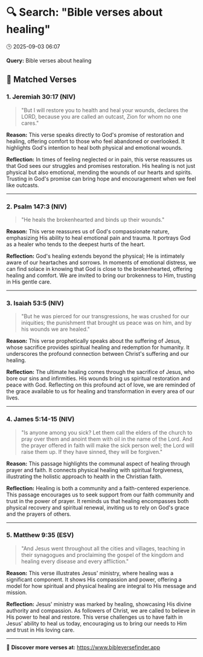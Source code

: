 # 🔍 Search: "Bible verses about healing"
🕒 2025-09-03 06:07

**Query:** Bible verses about healing

## 📖 Matched Verses

### 1. Jeremiah 30:17 (NIV)
> "But I will restore you to health and heal your wounds, declares the LORD, because you are called an outcast, Zion for whom no one cares."

**Reason:** This verse speaks directly to God's promise of restoration and healing, offering comfort to those who feel abandoned or overlooked. It highlights God's intention to heal both physical and emotional wounds.

**Reflection:** In times of feeling neglected or in pain, this verse reassures us that God sees our struggles and promises restoration. His healing is not just physical but also emotional, mending the wounds of our hearts and spirits. Trusting in God's promise can bring hope and encouragement when we feel like outcasts.

---

### 2. Psalm 147:3 (NIV)
> "He heals the brokenhearted and binds up their wounds."

**Reason:** This verse reassures us of God's compassionate nature, emphasizing His ability to heal emotional pain and trauma. It portrays God as a healer who tends to the deepest hurts of the heart.

**Reflection:** God's healing extends beyond the physical; He is intimately aware of our heartaches and sorrows. In moments of emotional distress, we can find solace in knowing that God is close to the brokenhearted, offering healing and comfort. We are invited to bring our brokenness to Him, trusting in His gentle care.

---

### 3. Isaiah 53:5 (NIV)
> "But he was pierced for our transgressions, he was crushed for our iniquities; the punishment that brought us peace was on him, and by his wounds we are healed."

**Reason:** This verse prophetically speaks about the suffering of Jesus, whose sacrifice provides spiritual healing and redemption for humanity. It underscores the profound connection between Christ's suffering and our healing.

**Reflection:** The ultimate healing comes through the sacrifice of Jesus, who bore our sins and infirmities. His wounds bring us spiritual restoration and peace with God. Reflecting on this profound act of love, we are reminded of the grace available to us for healing and transformation in every area of our lives.

---

### 4. James 5:14-15 (NIV)
> "Is anyone among you sick? Let them call the elders of the church to pray over them and anoint them with oil in the name of the Lord. And the prayer offered in faith will make the sick person well; the Lord will raise them up. If they have sinned, they will be forgiven."

**Reason:** This passage highlights the communal aspect of healing through prayer and faith. It connects physical healing with spiritual forgiveness, illustrating the holistic approach to health in the Christian faith.

**Reflection:** Healing is both a community and a faith-centered experience. This passage encourages us to seek support from our faith community and trust in the power of prayer. It reminds us that healing encompasses both physical recovery and spiritual renewal, inviting us to rely on God's grace and the prayers of others.

---

### 5. Matthew 9:35 (ESV)
> "And Jesus went throughout all the cities and villages, teaching in their synagogues and proclaiming the gospel of the kingdom and healing every disease and every affliction."

**Reason:** This verse illustrates Jesus' ministry, where healing was a significant component. It shows His compassion and power, offering a model for how spiritual and physical healing are integral to His message and mission.

**Reflection:** Jesus' ministry was marked by healing, showcasing His divine authority and compassion. As followers of Christ, we are called to believe in His power to heal and restore. This verse challenges us to have faith in Jesus' ability to heal us today, encouraging us to bring our needs to Him and trust in His loving care.

---

🔗 **Discover more verses at:** https://www.bibleversefinder.app
